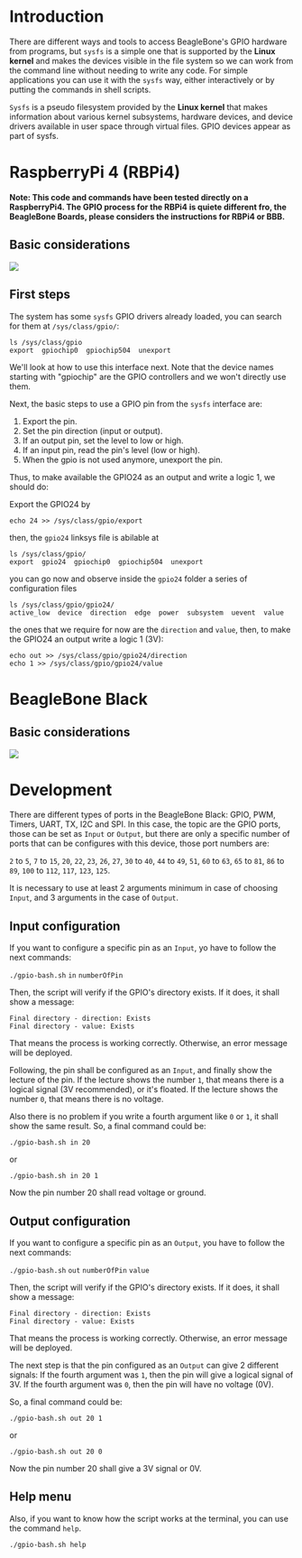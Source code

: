 # Introduction 
There are different ways and tools to access BeagleBone's GPIO hardware from programs, but `sysfs` is a simple one that is supported by the **Linux kernel** and makes the devices visible in the file system so we can work from the command line without needing to write any code. For simple applications you can use it with the `sysfs` way, either interactively or by putting the commands in shell scripts.

`Sysfs` is a pseudo filesystem provided by the **Linux kernel** that makes information about various kernel subsystems, hardware devices, and device drivers available in user space through virtual files. GPIO devices appear as part of sysfs.

# RaspberryPi 4 (RBPi4)

**Note: This code and commands have been tested directly on a RaspberryPi4. The GPIO process for the RBPi4 is quiete different fro, the BeagleBone Boards, please considers the instructions for RBPi4 or BBB.**

## Basic considerations

![](./rbpi4.png)

## First steps

The system has some `sysfs` GPIO drivers already loaded, you can search for them at `/sys/class/gpio/`:
```
ls /sys/class/gpio
export  gpiochip0  gpiochip504  unexport
```
We'll look at how to use this interface next. Note that the device names starting with "gpiochip" are the GPIO controllers and we won't directly use them.

Next, the basic steps to use a GPIO pin from the `sysfs` interface are:

1. Export the pin.
2. Set the pin direction (input or output).
3. If an output pin, set the level to low or high.
4. If an input pin, read the pin's level (low or high).
5. When the gpio is not used anymore, unexport the pin.

Thus, to make available the GPIO24 as an output and write a logic 1, we should do:

Export the GPIO24 by
```
echo 24 >> /sys/class/gpio/export
```
then, the `gpio24` linksys file is abilable at
```
ls /sys/class/gpio/
export  gpio24  gpiochip0  gpiochip504  unexport
```
you can go now and observe inside the `gpio24` folder a series of configuration files
```
ls /sys/class/gpio/gpio24/
active_low  device  direction  edge  power  subsystem  uevent  value
```
the ones that we require for now are the `direction` and `value`, then, to make the GPIO24 an output write a logic 1 (3V):
```
echo out >> /sys/class/gpio/gpio24/direction
echo 1 >> /sys/class/gpio/gpio24/value
```

# BeagleBone Black

## Basic considerations

![](./bbb.png)


# Development

There are different types of ports in the BeagleBone Black: GPIO, PWM, Timers, UART, TX, I2C and SPI.
In this case, the topic are the GPIO ports, those can be set as `Input` or `Output`, but there are only a specific number of ports that can be configures with this device, those port numbers are:

`2` to `5`, `7` to `15`, `20`, `22`, `23`, `26`, `27`, `30` to `40`, `44` to `49`, `51`, `60` to `63`, `65` to `81`, `86` to `89`, `100` to `112`, `117`, `123`, `125`.

It is necessary to use at least 2 arguments minimum in case of choosing `Input`, and 3 arguments in the case of `Output`.

## Input configuration 

If you want to configure a specific pin as an `Input`, yo have to follow the next commands:

`./gpio-bash.sh` `in` `numberOfPin`

Then, the script will verify if the GPIO's directory exists. If it does, it shall show a message:
```
Final directory - direction: Exists
Final directory - value: Exists
```
That means the process is working correctly. Otherwise, an error message will be deployed.

Following, the pin shall be configured as an `Input`, and finally show the lecture of the pin.
If the lecture shows the number `1`, that means there is a logical signal (3V recommended), or it's floated.
If the lecture shows the number `0`, that means there is no voltage.

Also there is no problem if you write a fourth argument like `0` or `1`, it shall show the same result.
So, a final command could be:
```
./gpio-bash.sh in 20
```
or 
```
./gpio-bash.sh in 20 1
```
Now the pin number 20 shall read voltage or ground.
## Output configuration

If you want to configure a specific pin as an `Output`, you have to  follow the next commands:

`./gpio-bash.sh` `out` `numberOfPin` `value`

Then, the script will verify if the GPIO's directory exists. If it does, it shall show a message:
```
Final directory - direction: Exists
Final directory - value: Exists
```
That means the process is working correctly. Otherwise, an error message will be deployed.

The next step is that the pin configured as an `Output` can give 2 different signals:
If the fourth argument was `1`, then the pin will give a logical signal of 3V.
If the fourth argument was `0`, then the pin will have no voltage (0V).

So, a final command could be:
```
./gpio-bash.sh out 20 1
```
or
```
./gpio-bash.sh out 20 0
```
Now the pin number 20 shall give a 3V signal or 0V.

## Help menu

Also, if you want to know how the script works at the terminal, you can use the command `help`.
```
./gpio-bash.sh help
```
